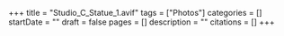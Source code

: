 +++
title = "Studio_C_Statue_1.avif"
tags = ["Photos"]
categories = []
startDate = ""
draft = false
pages = []
description = ""
citations = []
+++
